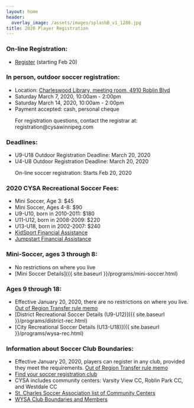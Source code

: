```yaml
---
layout: home
header:
  overlay_image: /assets/images/splashB_v1_1280.jpg
title: 2020 Player Registration
---
```

### On-line Registration:
 * [Register](http://www.cysawinnipeg.com/members) (starting Feb 20)

### In person, outdoor soccer registration:
 * Location: [Charleswood Library, meeting room, 4910 Roblin Blvd](https://goo.gl/maps/zHSWqZLpVb1Z2jss6)
 * Saturday March 7, 2020, 10:00am - 2:00pm
 * Saturday March 14, 2020, 10:00am - 2:00pm
 * Payment accepted: cash, personal cheque

<ul><li style="list-style-type: none;">
For registration questions, contact the registrar at: registration@cysawinnipeg.com
</li></ul>

### Deadlines:
 * U9-U18 Outdoor Registration Deadline: March 20, 2020
 * U4-U8 Outdoor Registration Deadline: March 20, 2020

<ul><li style="list-style-type: none;">
On-line soccer registration:  Starts Feb 20, 2020
</li></ul>

### 2020 CYSA Recreational Soccer Fees:
* Mini Soccer, Age 3: $45
* Mini Soccer, Ages 4-8: $90
* U9-U10, born in 2010-2011: $180
* U11-U12, born in 2008-2009: $220
* U13-U18, born in 2002-2007: $240
* [KidSport Financial Assistance](http://www.kidsportcanada.ca/manitoba/apply-for-assistance)
* [Jumpstart Financial Assistance](https://jumpstart.canadiantire.ca/pages/apply-for-individual-child-grants)

### Mini-Soccer, ages 3 through 8:
* No restrictions on where you live
* [Mini Soccer Details]({{ site.baseurl }}/programs/mini-soccer.html)

### Ages 9 through 18:
 * Effective January 20, 2020, there are no restrictions on where you live. [Out of Region Transfer rule memo](http://manitobasoccer.ca/page.php?115191)
 * [District Recreational Soccer Details (U9-U12)]({{ site.baseurl }}/programs/district-rec.html)
 * [City Recreational Soccer Details (U13-U18)]({{ site.baseurl }}/programs/wysa-rec.html)

### Information about Soccer Club Boundaries:
* Effective January 20, 2020, players can register in any club, provided they meet the requirements. [Out of Region Transfer rule memo](http://manitobasoccer.ca/page.php?115191)
* [Find your soccer registration club](http://wysa.gameonmanager.com/home_organization.php)
* CYSA includes community centers: Varsity View CC, Roblin Park CC, and Westdale CC
* [St. Charles Soccer Association list of Community Centers](http://www.stcharles-soccer.com/index.php?src=gendocs&ref=2018%20CC%20Website%20Information&category=Rec%20Outdoor)
* [WYSA Club Boundaries and Members](http://winnipegyouthsoccer.com/page.php?page_id=103662)

